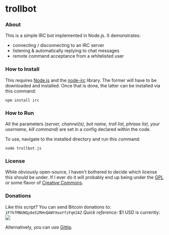 trollbot
========

### About ###
This is a simple IRC bot implemented in Node.js.  It demonstrates: 

  - connecting / disconnecting to an IRC server
  - listening & automatically replying to chat messages
  - remote command acceptance from a whitelisted user

### How to Install ###
This requires [Node.js] and the [node-irc] library.
The former will have to be downloaded and installed.
Once that is done, the latter can be installed via this command:
    
	npm install irc 

[Node.js]: http://nodejs.org/
[node-irc]: https://github.com/martynsmith/node-irc

### How to Run ###
All the parameters *(server, channel(s), bot name, troll list, phrase list, your username, kill command)* are set in a config declared within the code.

To use, navigate to the installed directory and run this command:

	node trollbot.js
	
### License ###
While obviously open-source, I haven't bothered to decide which license this should be under.  If I ever do it will probably end up being under the [GPL] or some flavor of [Creative Commons].

[GPL]: http://www.gnu.org/licenses/licenses.html
[Creative Commons]: http://creativecommons.org/licenses/


### Donations ###
Like this script?  You can send Bitcoin donations to: `1F7kfMNUNQy8e52RHnQAWYXeaYfzFqHJAZ`
*Quick reference:* $1 USD is currently: <img src="http://btcticker.appspot.com/mtgox/1.00usd.png">

Alternatively, you can use [Gittip](https://www.gittip.com/Wingman4l7/).